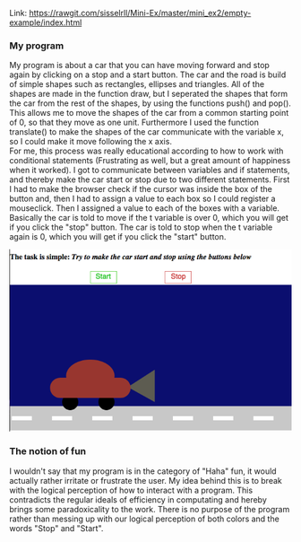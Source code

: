 
Link: https://rawgit.com/sisselrll/Mini-Ex/master/mini_ex2/empty-example/index.html

### My program

My program is about a car that you can have moving forward and stop again by clicking on a stop and a start button. The car and the road is build of simple shapes such as rectangles, ellipses and triangles. All of the shapes are made in the function draw, but I seperated the shapes that form the car from the rest of the shapes, by using the functions push() and pop(). This allows me to move the shapes of the car from a common starting point of 0, so that they move as one unit. Furthermore I used the function translate() to make the shapes of the car communicate with the variable x, so I could make it move following the x axis.  
For me, this process was really educational according to how to work with conditional statements (Frustrating as well, but a great amount of happiness when it worked). I got to communicate between variables and if statements, and thereby make the car start or stop due to two different statements. First I had to make the browser check if the cursor was inside the box of the button and, then I had to assign a value to each box so I could register a mouseclick. Then I assigned a value to each of the boxes with a variable. Basically the car is told to move if the t variable is over 0, which you will get if you click the "stop" button. The car is told to stop when the t variable again is 0, which you will get if you click the "start" button. 

![alt text](screenshots/screenshot.png)

### The notion of fun 

I wouldn't say that my program is in the category of "Haha" fun, it would actually rather irritate or frustrate the user. My idea behind this is to break with the logical perception of how to interact with a program. This contradicts the regular ideals of efficiency in computating and hereby brings some paradoxicality to the work. There is no purpose of the program rather than messing up with our logical perception of both colors and the words "Stop" and "Start". 


